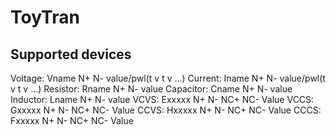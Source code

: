 # ToyTran

## Supported devices
Voltage: Vname N+ N- value/pwl(t v t v ...)
Current: Iname N+ N- value/pwl(t v t v ...)
Resistor: Rname N+ N- value
Capacitor: Cname N+ N- value
Inductor: Lname N+ N- value
VCVS: Exxxxx N+ N- NC+ NC- Value
VCCS: Gxxxxx N+ N- NC+ NC- Value
CCVS: Hxxxxx N+ N- NC+ NC- Value
CCCS: Fxxxxx N+ N- NC+ NC- Value